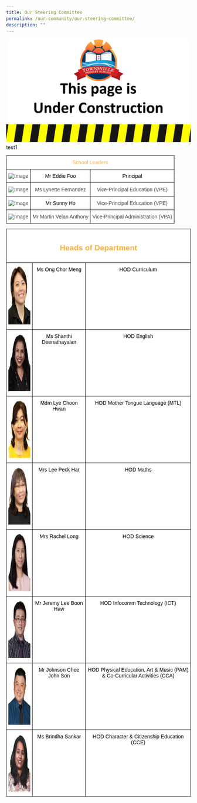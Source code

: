 ```yaml
---
title: Our Steering Committee
permalink: /our-community/our-steering-committee/
description: ""
---
```

![](/images/Construction.jpg)
test1

<style type="text/css">
.tg  {border-collapse:collapse;border-spacing:0;}
.tg td{border-color:black;border-style:solid;border-width:1px;font-family:Arial, sans-serif;font-size:14px;
  overflow:hidden;padding:10px 5px;word-break:normal;}
.tg th{border-color:black;border-style:solid;border-width:1px;font-family:Arial, sans-serif;font-size:14px;
  font-weight:normal;overflow:hidden;padding:10px 5px;word-break:normal;}
.tg .tg-ogew{background-color:#FFF;color:#484848;text-align:center;vertical-align:top}
.tg .tg-edel{background-color:#FFF;color:#FBB041;text-align:center;vertical-align:top}
.tg .tg-06je{background-color:#FFF;color:#484848;text-align:left;vertical-align:top}
</style>
<table class="tg">
<thead>
  <tr>
    <th class="tg-edel" colspan="3"><span style="font-weight:normal;font-style:inherit;color:#FBB041">School Leaders</span></th>
  </tr>
</thead>
<tbody>
  <tr>
    <td class="tg-ogew"><img src="https://staging.d2ee2i8s6vmjys.amplifyapp.com/images/School%20Leaders/Eddie%20Foo2.jpg" alt="Image" width="113" height="150"></td>
    <td class="tg-ogew"><span style="font-weight:400;font-style:normal;text-decoration:none;color:#000;background-color:transparent">Mr Eddie Foo</span></td>
    <td class="tg-ogew"><span style="font-weight:400;font-style:normal;text-decoration:none;color:#000;background-color:transparent">Principal</span></td>
  </tr>
  <tr>
    <td class="tg-ogew"><img src="https://staging.d2ee2i8s6vmjys.amplifyapp.com/images/School%20Leaders/Ms%20Lynette%20Fernandez_VPE2.jpeg" alt="Image" width="113" height="150"></td>
    <td class="tg-ogew"><span style="font-weight:400;font-style:normal;text-decoration:none">Ms Lynette Fernandez</span></td>
    <td class="tg-ogew"><span style="font-weight:400;font-style:normal;text-decoration:none">Vice-Principal Education (VPE)</span></td>
  </tr>
  <tr>
    <td class="tg-ogew"><img src="https://staging.d2ee2i8s6vmjys.amplifyapp.com/images/School%20Leaders/Sunny%20Ho.jpeg" alt="Image" width="113" height="150"></td>
    <td class="tg-ogew"><span style="font-weight:400;font-style:normal;text-decoration:none;color:#000;background-color:transparent">Mr Sunny Ho</span></td>
    <td class="tg-ogew"><span style="font-weight:400;font-style:normal;text-decoration:none">Vice-Principal Education (VPE)</span></td>
  </tr>
  <tr>
    <td class="tg-06je"><img src="https://staging.d2ee2i8s6vmjys.amplifyapp.com/images/School%20Leaders/Martin%20Velan%20Anthony.jpeg" alt="Image" width="113" height="151"></td>
    <td class="tg-ogew"><span style="font-weight:400;font-style:normal;text-decoration:none">Mr Martin Velan Anthony</span></td>
    <td class="tg-ogew"><span style="font-weight:400;font-style:normal;text-decoration:none">Vice-Principal Administration (VPA)</span></td>
  </tr>
</tbody>
</table>


<style type="text/css">
.tg  {border-collapse:collapse;border-spacing:0;}
.tg td{border-color:black;border-style:solid;border-width:1px;font-family:Arial, sans-serif;font-size:14px;
  overflow:hidden;padding:10px 5px;word-break:normal;}
.tg th{border-color:black;border-style:solid;border-width:1px;font-family:Arial, sans-serif;font-size:14px;
  font-weight:normal;overflow:hidden;padding:10px 5px;word-break:normal;}
.tg .tg-ogew{background-color:#FFF;color:#484848;text-align:center;vertical-align:top}
.tg .tg-edel{background-color:#FFF;color:#FBB041;text-align:center;vertical-align:top}
.tg .tg-06je{background-color:#FFF;color:#484848;text-align:left;vertical-align:top}
</style>
<table class="tg">
<thead>
  <tr>
    <th class="tg-edel" colspan="3"><span style="font-weight:normal;color:#FBB041"><h2>Heads of Department</h2></span></th>
  </tr>
</thead>
<tbody>
  <tr>
    <td class="tg-06je"><img src="/images/Teaching%20Staff/Ms%20Ong%20Chor%20Meng%20(HOD%20Curriculum)2.jpg" width="119" height="158"></td>
    <td class="tg-ogew"><span style="font-weight:400;font-style:normal;text-decoration:none;color:#000;background-color:transparent">Ms Ong Chor Meng</span></td>
    <td class="tg-ogew"><span style="font-weight:400;font-style:normal;text-decoration:none;color:#000;background-color:transparent">HOD Curriculum</span></td>
  </tr>
  <tr>
    <td class="tg-06je"><img src="/images/Teaching%20Staff/Shanthi%20Deenathayalan.jpeg" alt="Image" width="119" height="158"></td>
    <td class="tg-ogew"><span style="font-weight:400;font-style:normal;text-decoration:none;color:#000;background-color:transparent">Ms Shanthi Deenathayalan</span></td>
    <td class="tg-ogew"><span style="font-weight:400;font-style:normal;text-decoration:none;color:#000;background-color:transparent">HOD English</span></td>
  </tr>
  <tr>
    <td class="tg-06je"><img src="/images/Teaching%20Staff/Mdm%20Lye%20Choon%20Hwan%20(HOD%20MT)2.jpg" alt="Image" width="119" height="158"></td>
    <td class="tg-ogew"><span style="font-weight:400;font-style:normal;text-decoration:none;color:#000;background-color:transparent">Mdm Lye Choon Hwan</span></td>
    <td class="tg-ogew"><span style="font-weight:400;font-style:normal;text-decoration:none;color:#000;background-color:transparent">HOD Mother Tongue Language (MTL)</span></td>
  </tr>
  <tr>
    <td class="tg-06je"><img src="/images/Teaching%20Staff/Mrs%20Lee%20Peck%20Har%20(HOD%20Math)2.jpg" alt="Image" width="119" height="158"></td>
    <td class="tg-ogew"><span style="font-weight:400;font-style:normal;text-decoration:none;color:#000;background-color:transparent">Mrs Lee Peck Har</span></td>
    <td class="tg-ogew"><span style="font-weight:400;font-style:normal;text-decoration:none;color:#000;background-color:transparent">HOD Maths</span></td>
  </tr>
  <tr>
    <td class="tg-06je"><img src="/images/Teaching%20Staff/Rachel%20Long.jpeg" alt="Image" width="119" height="158"></td>
    <td class="tg-ogew"><span style="font-weight:400;font-style:normal;text-decoration:none;color:#000;background-color:transparent">Mrs Rachel Long</span></td>
    <td class="tg-ogew"><span style="font-weight:400;font-style:normal;text-decoration:none;color:#000;background-color:transparent">HOD Science</span></td>
  </tr>
  <tr>
    <td class="tg-06je"><img src="/images/Teaching%20Staff/Lee%20Boon%20Haw%20Jeremy.jpeg" alt="Image" width="119" height="158"></td>
    <td class="tg-ogew"><span style="font-weight:400;font-style:normal;text-decoration:none;color:#000;background-color:transparent">Mr Jeremy Lee Boon Haw</span></td>
    <td class="tg-ogew"><span style="font-weight:400;font-style:normal;text-decoration:none;color:#000;background-color:transparent">HOD Infocomm Technology (ICT)</span></td>
  </tr>
  <tr>
    <td class="tg-06je"><img src="/images/Teaching%20Staff/Johnson%20Chee%20John%20Son.jpeg" alt="Image" width="119" height="158"></td>
    <td class="tg-ogew"><span style="font-weight:400;font-style:normal;text-decoration:none;color:#000;background-color:transparent">Mr Johnson Chee John Son</span></td>
    <td class="tg-ogew"><span style="font-weight:400;font-style:normal;text-decoration:none;color:#000;background-color:transparent">HOD Physical Education, Art &amp; Music (PAM) &amp; Co-Curricular Activities (CCA)</span></td>
  </tr>
  <tr>
    <td class="tg-06je"><img src="/images/Teaching%20Staff/Brindha%20Sankar.jpeg" alt="Image" width="119" height="158"></td>
    <td class="tg-ogew"><span style="font-weight:400;font-style:normal;text-decoration:none;color:#000;background-color:transparent">Ms Brindha Sankar</span></td>
    <td class="tg-ogew"><span style="font-weight:400;font-style:normal;text-decoration:none;color:#000;background-color:transparent">HOD Character &amp; Citizenship Education (CCE)</span></td>
  </tr>
</tbody>
</table>